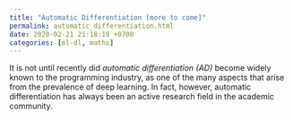 ```yaml
---
title: "Automatic Differentiation [more to come]"
permalink: automatic_differentiation.html
date: 2020-02-21 21:18:19 +0700
categories: [ml-dl, maths]
---
```


It is not until recently did *automatic differentiation (AD)* become widely known to the programming industry, as one of
the many aspects that arise from the prevalence of deep learning. In fact, however, automatic differentiation has always
been an active research field in the academic community.
